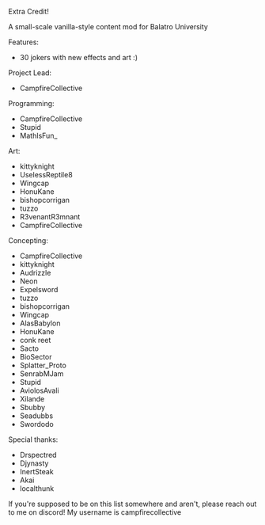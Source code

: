 Extra Credit!

A small-scale vanilla-style content mod for Balatro University

Features:
- 30 jokers with new effects and art :)

Project Lead:
- CampfireCollective

Programming:
- CampfireCollective
- Stupid
- MathIsFun_

Art:
- kittyknight
- UselessReptile8
- Wingcap
- HonuKane
- bishopcorrigan
- tuzzo
- R3venantR3mnant
- CampfireCollective

Concepting:
- CampfireCollective
- kittyknight
- Audrizzle
- Neon
- Expelsword
- tuzzo
- bishopcorrigan
- Wingcap
- AlasBabylon
- HonuKane
- conk reet
- Sacto
- BioSector
- Splatter_Proto
- SenrabMJam
- Stupid
- AviolosAvali
- Xilande
- Sbubby
- Seadubbs
- Swordodo

Special thanks:
- Drspectred
- Djynasty
- InertSteak
- Akai
- localthunk


If you're supposed to be on this list somewhere and aren't, please reach out to me on discord! My username is campfirecollective
